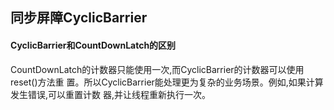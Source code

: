 ## 同步屏障CyclicBarrier

















#### CyclicBarrier和CountDownLatch的区别

CountDownLatch的计数器只能使用一次,而CyclicBarrier的计数器可以使用reset()方法重
置。所以CyclicBarrier能处理更为复杂的业务场景。例如,如果计算发生错误,可以重置计数
器,并让线程重新执行一次。
